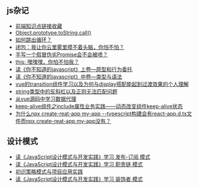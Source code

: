 ## js杂记
- <a href="https://github.com/lizhongzhen11/lizz-blog/issues/2">前端知识点链接收藏</a>
- <a href="https://github.com/lizhongzhen11/lizz-blog/issues/1">Object.prototype.toString.call()</a>
- <a href="https://github.com/lizhongzhen11/lizz-blog/issues/3">如何跳出循环？</a>
- <a href="https://github.com/lizhongzhen11/lizz-blog/issues/6">闭包：我让你云里雾里摸不着头脑，你怕不怕？</a>
- <a href="https://github.com/lizhongzhen11/lizz-blog/issues/7">手写一个假冒伪劣Promise会不会被喷？</a>
- <a href="https://github.com/lizhongzhen11/lizz-blog/issues/8">this: 嘿嘿嘿，你怕不怕我？</a>
- <a href="https://github.com/lizhongzhen11/lizz-blog/issues/13">读《你不知道的javascript》上卷—原型和行为委托 </a>
- <a href="https://github.com/lizhongzhen11/lizz-blog/issues/15">读《你不知道的javascript》中卷—类型与语法</a>
- <a href="https://github.com/lizhongzhen11/lizz-blog/issues/16">vue的transition组件学习以及为何与display搭配能起到过渡效果的个人理解</a>
- <a href="https://github.com/lizhongzhen11/lizz-blog/issues/17">string类型中的反斜杠以及正则无法匹配问题</a>
- <a href="https://github.com/lizhongzhen11/lizz-blog/issues/18">从vue源码中学习数据代理</a>
- <a href="https://github.com/lizhongzhen11/lizz-blog/issues/28">keep-alive组件之include属性业务实践——动态改变组件keep-alive状态</a>
- <a href="https://github.com/lizhongzhen11/lizz-blog/issues/29">为什么npx create-reat-app my-app --typescript构建会有react-app.d.ts文件而npx create-reat-app my-app没有？</a>

## 设计模式
- <a href="https://github.com/lizhongzhen11/lizz-blog/issues/20">读《JavaScript设计模式与开发实践》学习 发布-订阅 模式</a>
- <a href="https://github.com/lizhongzhen11/lizz-blog/issues/23">读《JavaScript设计模式与开发实践》学习 职责链 模式</a>
- <a href="https://github.com/lizhongzhen11/lizz-blog/issues/32">初识策略模式与项目应用实践</a>
- <a href="https://github.com/lizhongzhen11/lizz-blog/issues/33">读《JavaScript设计模式与开发实践》学习 装饰者 模式</a>
